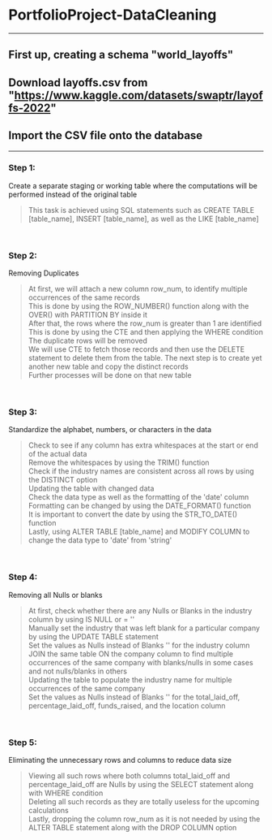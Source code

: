 # PortfolioProject-DataCleaning

---

## First up, creating a schema "world_layoffs"
## Download layoffs.csv from "https://www.kaggle.com/datasets/swaptr/layoffs-2022"
## Import the CSV file onto the database

---

### Step 1:
Create a separate staging or working table where the computations will be performed instead of the original table

> This task is achieved using SQL statements such as CREATE TABLE [table_name], INSERT [table_name], as well as the LIKE [table_name]

<br />

### Step 2:
Removing Duplicates

> At first, we will attach a new column row_num, to identify multiple occurrences of the same records<br />
> This is done by using the ROW_NUMBER() function along with the OVER() with PARTITION BY inside it<br />
> After that, the rows where the row_num is greater than 1 are identified<br />
> This is done by using the CTE and then applying the WHERE condition<br />
> The duplicate rows will be removed<br />
> We will use CTE to fetch those records and then use the DELETE statement to delete them from the table.
> The next step is to create yet another new table and copy the distinct records<br />
> Further processes will be done on that new table

<br />

### Step 3:
Standardize the alphabet, numbers, or characters in the data

> Check to see if any column has extra whitespaces at the start or end of the actual data<br />
> Remove the whitespaces by using the TRIM() function<br />
> Check if the industry names are consistent across all rows by using the DISTINCT option<br />
> Updating the table with changed data<br />
> Check the data type as well as the formatting of the 'date' column<br />
> Formatting can be changed by using the DATE_FORMAT() function<br />
> It is important to convert the date by using the STR_TO_DATE() function<br />
> Lastly, using ALTER TABLE [table_name] and MODIFY COLUMN to change the data type to 'date' from 'string'

<br />

### Step 4:
Removing all Nulls or blanks

> At first, check whether there are any Nulls or Blanks in the industry column by using IS NULL or = ''<br />
> Manually set the industry that was left blank for a particular company by using the UPDATE TABLE statement<br />
> Set the values as Nulls instead of Blanks '' for the industry column<br />
> JOIN the same table ON the company column to find multiple occurrences of the same company with blanks/nulls in some cases and not nulls/blanks in others<br />
> Updating the table to populate the industry name for multiple occurrences of the same company<br />
> Set the values as Nulls instead of Blanks '' for the total_laid_off, percentage_laid_off, funds_raised, and the location column

<br />

### Step 5:
Eliminating the unnecessary rows and columns to reduce data size

> Viewing all such rows where both columns total_laid_off and percentage_laid_off are Nulls by using the SELECT statement along with WHERE condition<br />
> Deleting all such records as they are totally useless for the upcoming calculations<br />
> Lastly, dropping the column row_num as it is not needed by using the ALTER TABLE statement along with the DROP COLUMN option
